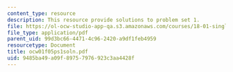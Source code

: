 ```yaml
---
content_type: resource
description: This resource provide solutions to problem set 1.
file: https://ol-ocw-studio-app-qa.s3.amazonaws.com/courses/18-01-single-variable-calculus-fall-2005/9485ba49a09f89757976923c3aa4428f_ocw01f05ps1soln.pdf
file_type: application/pdf
parent_uid: 99d3bc66-4471-4c96-2420-a9df1feb4959
resourcetype: Document
title: ocw01f05ps1soln.pdf
uid: 9485ba49-a09f-8975-7976-923c3aa4428f
---
```

